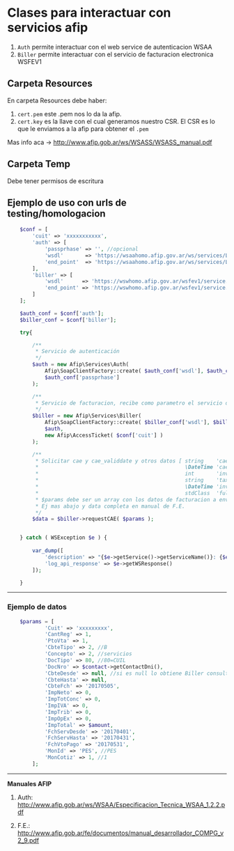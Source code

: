 # Clases para interactuar con servicios afip

1. `Auth` permite interactuar con el web service de autenticacion WSAA
2. `Biller` permite interactuar con el servicio de facturacion electronica WSFEV1

## Carpeta Resources

En carpeta Resources debe haber: 

1. `cert.pem` este .pem nos lo da la afip.
2. `cert.key` es la llave con el cual generamos nuestro CSR. El CSR es lo que le enviamos a la afip para obtener el `.pem`

Mas info aca -> http://www.afip.gob.ar/ws/WSASS/WSASS_manual.pdf

## Carpeta Temp
Debe tener permisos de escritura

## Ejemplo de uso con urls de testing/homologacion

```php
	$conf = [		
        'cuit' => 'xxxxxxxxxxx',
        'auth' => [
            'passprhase' => '', //opcional
            'wsdl'       => 'https://wsaahomo.afip.gov.ar/ws/services/LoginCms?wsdl',
            'end_point'  => 'https://wsaahomo.afip.gov.ar/ws/services/LoginCms'
        ],
        'biller' => [
            'wsdl'      => 'https://wswhomo.afip.gov.ar/wsfev1/service.asmx?wsdl',
            'end_point' => 'https://wswhomo.afip.gov.ar/wsfev1/service.asmx'
        ]    	
	];

    $auth_conf = $conf['auth'];            
    $biller_conf = $conf['biller'];            

    try{

		/**
		 * Servicio de autenticación
		 */ 
		$auth = new Afip\Services\Auth( 
		    Afip\SoapClientFactory::create( $auth_conf['wsdl'], $auth_conf['end_point'] ),                                 
		    $auth_conf['passprhase'] 
		);        

		/**
		 * Servicio de facturacion, recibe como parametro el servicio de autenticación 
		 */
		$biller = new Afip\Services\Biller( 
		    Afip\SoapClientFactory::create( $biller_conf['wsdl'], $biller_conf['end_point'] ), 
		    $auth, 
		    new Afip\AccessTicket( $conf['cuit'] ) 
		);

		/**
		 * Solicitar cae y cae_validdate y otros datos [ string    'cae' => '',  
         *                                               \DateTime 'cae_validdate' => null, 
         *                                               int       'invoice_number' => 0, 
         *                                               string    'tax_id' => '', 
         *                                               \DateTime 'invoice_date' => null
         *                                               stdClass  'full_response' => null ]
		 * $params debe ser un array con los datos de facturacion a enviar a la afip.  
		 * Ej mas abajo y data completa en manual de F.E. 
		 */		
		$data = $biller->requestCAE( $params );


    } catch ( WSException $e ) {
            
        var_dump([
        	'description' => "{$e->getService()->getServiceName()}: {$e->getMessage()}",
        	'log_api_response' => $e->getWSResponse()
    	]);

	}

```

------------------------------------------------------------------------

### Ejemplo de datos

```php
	$params = [
            'Cuit' => 'xxxxxxxxx',
            'CantReg' => 1,
            'PtoVta' => 1,
            'CbteTipo' => 2, //B
            'Concepto' => 2, //servicios
            'DocTipo' => 80, //80=CUIL
            'DocNro' => $contact->getContactDni(),
            'CbteDesde' => null, //si es null lo obtiene Biller consultando a la afip
            'CbteHasta' => null, 
            'CbteFch' => '20170505',
            'ImpNeto' => 0,
            'ImpTotConc' => 0, 
            'ImpIVA' => 0,
            'ImpTrib' => 0,
            'ImpOpEx' => 0,
            'ImpTotal' => $amount, 
            'FchServDesde' => '20170401', 
            'FchServHasta' => '20170431', 
            'FchVtoPago' => '20170531',
            'MonId' => 'PES', //PES 
            'MonCotiz' => 1, //1 
        ];
```

--------------------------------------------------------------------------
**Manuales AFIP**

1. Auth: http://www.afip.gob.ar/ws/WSAA/Especificacion_Tecnica_WSAA_1.2.2.pdf

2. F.E.: http://www.afip.gob.ar/fe/documentos/manual_desarrollador_COMPG_v2_9.pdf